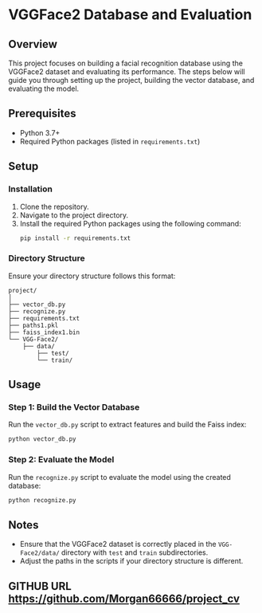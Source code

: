 # VGGFace2 Database and Evaluation

## Overview
This project focuses on building a facial recognition database using the VGGFace2 dataset and evaluating its performance. The steps below will guide you through setting up the project, building the vector database, and evaluating the model.

## Prerequisites
- Python 3.7+
- Required Python packages (listed in `requirements.txt`)

## Setup
### Installation
1. Clone the repository.
2. Navigate to the project directory.
3. Install the required Python packages using the following command:
   ```bash
   pip install -r requirements.txt
   ```

### Directory Structure
Ensure your directory structure follows this format:
```
project/
│
├── vector_db.py
├── recognize.py
├── requirements.txt
├── paths1.pkl
├── faiss_index1.bin
└── VGG-Face2/
    ├── data/
        ├── test/
        └── train/
```

## Usage
### Step 1: Build the Vector Database
Run the `vector_db.py` script to extract features and build the Faiss index:
```bash
python vector_db.py
```

### Step 2: Evaluate the Model
Run the `recognize.py` script to evaluate the model using the created database:
```bash
python recognize.py
```

## Notes
- Ensure that the VGGFace2 dataset is correctly placed in the `VGG-Face2/data/` directory with `test` and `train` subdirectories.
- Adjust the paths in the scripts if your directory structure is different.

## GITHUB URL https://github.com/Morgan66666/project_cv